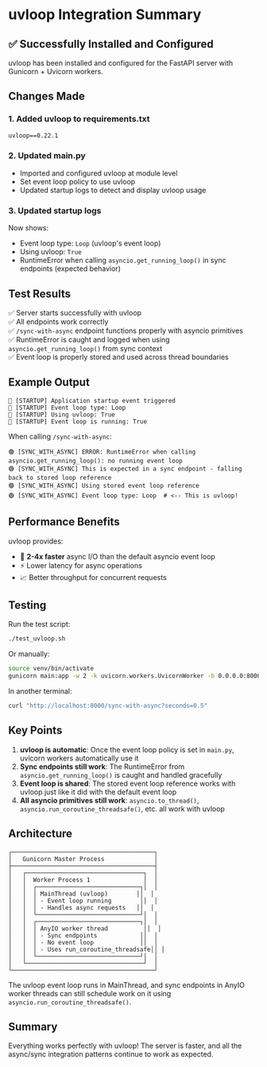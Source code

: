 # uvloop Integration Summary

## ✅ Successfully Installed and Configured

uvloop has been installed and configured for the FastAPI server with Gunicorn + Uvicorn workers.

## Changes Made

### 1. **Added uvloop to requirements.txt**
```txt
uvloop==0.22.1
```

### 2. **Updated main.py**
- Imported and configured uvloop at module level
- Set event loop policy to use uvloop
- Updated startup logs to detect and display uvloop usage

### 3. **Updated startup logs**
Now shows:
- Event loop type: `Loop` (uvloop's event loop)
- Using uvloop: `True`
- RuntimeError when calling `asyncio.get_running_loop()` in sync endpoints (expected behavior)

## Test Results

✅ Server starts successfully with uvloop  
✅ All endpoints work correctly  
✅ `/sync-with-async` endpoint functions properly with asyncio primitives  
✅ RuntimeError is caught and logged when using `asyncio.get_running_loop()` from sync context  
✅ Event loop is properly stored and used across thread boundaries  

## Example Output

```
🚀 [STARTUP] Application startup event triggered
🚀 [STARTUP] Event loop type: Loop
🚀 [STARTUP] Using uvloop: True
🚀 [STARTUP] Event loop is running: True
```

When calling `/sync-with-async`:
```
🟢 [SYNC_WITH_ASYNC] ERROR: RuntimeError when calling asyncio.get_running_loop(): no running event loop
🟢 [SYNC_WITH_ASYNC] This is expected in a sync endpoint - falling back to stored loop reference
🟢 [SYNC_WITH_ASYNC] Using stored event loop reference
🟢 [SYNC_WITH_ASYNC] Event loop type: Loop  # <-- This is uvloop!
```

## Performance Benefits

uvloop provides:
- 🚀 **2-4x faster** async I/O than the default asyncio event loop
- ⚡ Lower latency for async operations
- 📈 Better throughput for concurrent requests

## Testing

Run the test script:
```bash
./test_uvloop.sh
```

Or manually:
```bash
source venv/bin/activate
gunicorn main:app -w 2 -k uvicorn.workers.UvicornWorker -b 0.0.0.0:8000
```

In another terminal:
```bash
curl "http://localhost:8000/sync-with-async?seconds=0.5"
```

## Key Points

1. **uvloop is automatic**: Once the event loop policy is set in `main.py`, uvicorn workers automatically use it
2. **Sync endpoints still work**: The RuntimeError from `asyncio.get_running_loop()` is caught and handled gracefully
3. **Event loop is shared**: The stored event loop reference works with uvloop just like it did with the default event loop
4. **All asyncio primitives still work**: `asyncio.to_thread()`, `asyncio.run_coroutine_threadsafe()`, etc. all work with uvloop

## Architecture

```
┌────────────────────────────────────────┐
│   Gunicorn Master Process              │
├────────────────────────────────────────┤
│   ┌─────────────────────────────────┐  │
│   │  Worker Process 1               │  │
│   │  ┌─────────────────────────────┐│  │
│   │  │ MainThread (uvloop)        ││  │
│   │  │ - Event loop running        ││  │
│   │  │ - Handles async requests   ││  │
│   │  └─────────────────────────────┘│  │
│   │  ┌─────────────────────────────┐│  │
│   │  │ AnyIO worker thread          ││  │
│   │  │ - Sync endpoints            ││  │
│   │  │ - No event loop             ││  │
│   │  │ - Uses run_coroutine_threadsafe││ │
│   │  └─────────────────────────────┘│  │
│   └─────────────────────────────────┘  │
└────────────────────────────────────────┘
```

The uvloop event loop runs in MainThread, and sync endpoints in AnyIO worker threads can still schedule work on it using `asyncio.run_coroutine_threadsafe()`.

## Summary

Everything works perfectly with uvloop! The server is faster, and all the async/sync integration patterns continue to work as expected.

